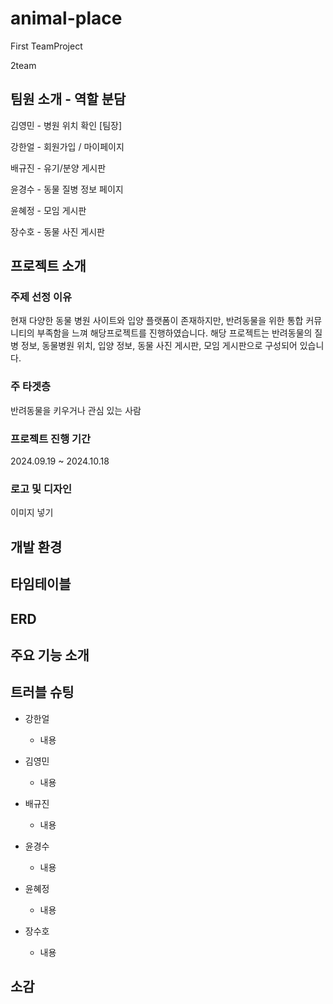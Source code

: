 # animal-place
First TeamProject

2team



## 팀원 소개 - 역할 분담
김영민 - 병원 위치 확인 [팀장]   


강한얼 - 회원가입 / 마이페이지


배규진 - 유기/분양 게시판


윤경수 - 동물 질병 정보 페이지


윤혜정 - 모임 게시판

장수호 - 동물 사진 게시판

## 프로젝트 소개
### 주제 선정 이유
  현재 다양한 동물 병원 사이트와 입양 플랫폼이 존재하지만, 반려동물을 위한 통합 커뮤니티의 부족함을 느껴 해당프로젝트를 진행하였습니다.
  해당 프로젝트는 반려동물의 질병 정보, 동물병원 위치, 입양 정보, 동물 사진 게시판, 모임 게시판으로 구성되어 있습니다.


### 주 타겟층
  반려동물을 키우거나 관심 있는 사람


### 프로젝트 진행 기간
  2024.09.19 ~ 2024.10.18


### 로고 및 디자인
이미지 넣기


## 개발 환경


## 타임테이블

## ERD


## 주요 기능 소개
## 트러블 슈팅
* 강한얼
  * 내용  

* 김영민
  * 내용

* 배규진
  * 내용
 
* 윤경수
  * 내용
 
* 윤혜정
  * 내용
 
* 장수호
  * 내용
 
## 소감

  

